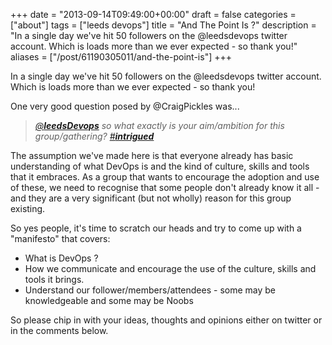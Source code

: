 +++
date = "2013-09-14T09:49:00+00:00"
draft = false
categories = ["about"]
tags = ["leeds devops"]
title = "And The Point Is ?"
description = "In a single day we've hit 50 followers on the @leedsdevops twitter account. Which is loads more than we ever expected - so thank you!"
aliases = ["/post/61190305011/and-the-point-is"]
+++
<p>In a single day we've hit 50 followers on the @leedsdevops twitter account. Which is loads more than we ever expected - so thank you!</p>
<p>One very good question posed by @CraigPickles was...</p>
<blockquote>
<p><em><a class="twitter-atreply pretty-link" href="https://twitter.com/leedsDevops">@<strong>leedsDevops</strong></a> so what exactly is your aim/ambition for this group/gathering? <a class="twitter-hashtag pretty-link js-nav" href="https://twitter.com/search?q=%23intrigued&amp;src=hash">#<strong>intrigued</strong></a></em></p>
</blockquote>
<p>The assumption we've made here is that everyone already has basic understanding of what DevOps is and the kind of culture, skills and tools that it embraces. As a group that wants to encourage the adoption and use of these, we need to recognise that some people don't already know it all&nbsp;- and they are a very significant (but not wholly) reason for this group existing.</p>
<p>So yes people, it's time to scratch our heads and try to come up with a "manifesto" that covers:</p>
<ul>
<li>What is DevOps ?</li>
<li>How we communicate and encourage the use of the culture, skills and tools it brings.</li>
<li>Understand our follower/members/attendees - some may be knowledgeable and some may be Noobs</li>
</ul>
<p>So please chip in with your ideas, thoughts and opinions either on twitter or in the comments below.</p>
<p>&nbsp;</p>
<p>&nbsp;</p>